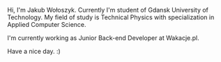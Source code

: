Hi, I'm Jakub Wołoszyk.
Currently I'm student of Gdansk University of Technology. 
My field of study is Technical Physics with specialization in Applied Computer Science.

I'm currently working as Junior Back-end Developer at Wakacje.pl.

Have a nice day. :) 
